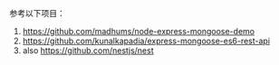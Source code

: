 参考以下项目：
1. https://github.com/madhums/node-express-mongoose-demo
2. https://github.com/kunalkapadia/express-mongoose-es6-rest-api
3. also https://github.com/nestjs/nest